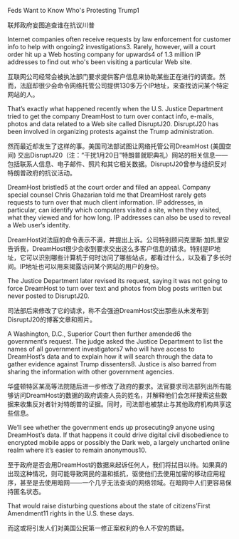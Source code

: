 Feds Want to Know Who's Protesting Trump1

联邦政府妄图追查谁在抗议川普

Internet companies often receive requests by law enforcement for customer info to help with ongoing2 investigations3. Rarely, however, will a court order hit up a Web hosting company for upwards4 of 1.3 million IP addresses to find out who's been visiting a particular Web site.

互联网公司经常会被执法部门要求提供客户信息来协助某些正在进行的调查。然而，法庭却很少会命令网络托管公司提供130多万个IP地址，来查找访问某个特定网站的人。

That’s exactly what happened recently when the U.S. Justice Department tried to get the company DreamHost to turn over contact info, e-mails, photos and data related to a Web site called DisruptJ20. DisruptJ20 has been involved in organizing protests against the Trump administration.

然而最近却发生了这样的事。美国司法部试图让网络托管公司DreamHost (美国空间) 交出DisruptJ20（注：“干扰1月20日”特朗普就职典礼）网站的相关信息——包括联系人信息、电子邮件、照片和其它相关数据。DisruptJ20曾参与组织反对特朗普政府的抗议活动。

DreamHost bristled5 at the court order and filed an appeal. Company special counsel Chris Ghazarian told me that DreamHost rarely gets requests to turn over that much client information. IP addresses, in particular, can identify which computers visited a site, when they visited, what they viewed and for how long. IP addresses can also be used to reveal a Web user’s identity.

DreamHost对法庭的命令表示不满，并提出上诉。公司特别顾问克里斯·加扎里安告诉我，DreamHost很少会收到要求交出这么多客户信息的请求。特别是IP地址，它可以识别哪些计算机于何时访问了哪些站点，都看过什么，以及看了多长时间。IP地址也可以用来揭露访问某个网站的用户的身份。

The Justice Department later revised its request, saying it was not going to force DreamHost to turn over text and photos from blog posts written but never posted to DisruptJ20.

司法部后来修改了它的请求，称不会强迫DreamHost交出那些从未发布到DisruptJ20的博客文章和照片。

A Washington, D.C., Superior Court then further amended6 the government’s request. The judge asked the Justice Department to list the names of all government investigators7 who will have access to DreamHost’s data and to explain how it will search through the data to gather evidence against Trump dissenters8. Justice is also barred from sharing the information with other government agencies.

华盛顿特区某高等法院随后进一步修改了政府的要求。法官要求司法部列出所有能够访问DreamHost的数据的政府调查人员的姓名，并解释他们会怎样搜索这些数据来收集反对者针对特朗普的证据。同时，司法部也被禁止与其他政府机构共享这些信息。

We’ll see whether the government ends up prosecuting9 anyone using DreamHost’s data. If that happens it could drive digital civil disobedience to encrypted mobile apps or possibly the Dark web, a largely uncharted online realm where it’s easier to remain anonymous10.

至于政府是否会用DreamHost的数据来起诉任何人，我们将拭目以待。如果真的出现这种情况，则可能导致网民的温和抵抗，驱使他们去使用加密的移动应用程序，甚至是去使用暗网——一个几乎无法查询的网络领域。在暗网中人们更容易保持匿名状态。

That would raise disturbing questions about the state of citizens’First Amendment11 rights in the U.S. these days.

而这或将引发人们对美国公民第一修正案权利的令人不安的质疑。
